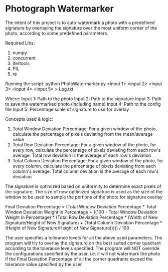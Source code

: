 # Photograph Watermarker

The intent of this project is to auto-watermark a photo with a predefined signature by overlaying the signature over the most uniform corner of the photo, according to some predefined parameters.

Required Libs:
1) numpy
2) concurrent
3) itertools
4) PIL
5) re

Running the script:
python PhotoWatermarker.py <input 1> <input 2> <input 3> <input 4> <input 5>  > Log.txt

Where:
Input 1: Path to the photo
Input 2: Path to the signature
Input 3: Path to save the watermarked photo (including name)
Input 4: Path to the config file
Input 5: Percentage scale of signature to use for overlay

Concepts used & logic:
1) Total Window Deviation Percentage: For a given window of the photo, calculate the percentage of pixels deviating from the mean/average value
2) Total Row Deviation Percentage: For a given window of the photo, for every row, calculate the percentage of pixels deviating from each row's average. Total row deviation is the average of each row's deviation
3) Total Column Deviation Percentage: For a given window of the photo, for every column, calculate the percentage of pixels deviating from each column's average. Total column deviation is the average of each row's deviation

The signature is optimized based on uniformity to determine exact pixels of the signature. The size of new optimized signature is used as the size of the window to be used to sample the portions of the photo for signature overlay

Final Deviation Percentage =
    (Total Window Deviation Percentage * Total Window Deviation Weight in Percentage
     + ((100 - Total Window Deviation Weight in Percentage)
     * (Total Row Deviation Percentage * (Width of New Signature/Height of New Signature)
     + (Total Column Deviation Percentage * (Height of New Signature/Height of New Signature))))) / 100
     
The user specifies a tolerance levels for all the above used parameters. The program will try to overlay the signature on the best suited corner quadrant according to the tolerance levels specified. The program will NOT override the configurations specified by the user, i.e. it will not watermark the photo if the Final Deviation Percentage of all the corner quadrants exceed the tolerance value specified by the user
